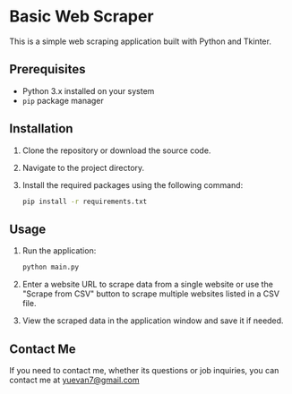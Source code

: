 # Basic Web Scraper

This is a simple web scraping application built with Python and Tkinter.

## Prerequisites

- Python 3.x installed on your system
- `pip` package manager

## Installation

1. Clone the repository or download the source code.

2. Navigate to the project directory.

3. Install the required packages using the following command:

   ```bash
   pip install -r requirements.txt
   ```

## Usage

1. Run the application:

   ```bash
   python main.py
   ```

2. Enter a website URL to scrape data from a single website or use the "Scrape from CSV" button to scrape multiple websites listed in a CSV file.

3. View the scraped data in the application window and save it if needed.

## Contact Me

If you need to contact me, whether its questions or job inquiries, you can contact me at yuevan7@gmail.com
